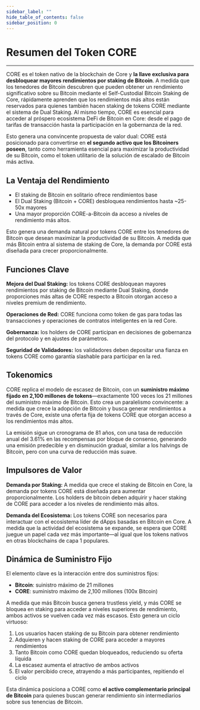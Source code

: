 ```yaml
---
sidebar_label: ""
hide_table_of_contents: false
sidebar_position: 0
---
```


# Resumen del Token CORE

---

CORE es el token nativo de la blockchain de Core y **la llave exclusiva para desbloquear mayores rendimientos por staking de Bitcoin**. A medida que los tenedores de Bitcoin descubren que pueden obtener un rendimiento significativo sobre su Bitcoin mediante el Self-Custodial Bitcoin Staking de Core, rápidamente aprenden que los rendimientos más altos están reservados para quienes también hacen staking de tokens CORE mediante el sistema de Dual Staking. Al mismo tiempo, CORE es esencial para acceder al próspero ecosistema DeFi de Bitcoin en Core: desde el pago de tarifas de transacción hasta la participación en la gobernanza de la red.

Esto genera una convincente propuesta de valor dual: CORE está posicionado para convertirse en **el segundo activo que los Bitcoiners poseen**, tanto como herramienta esencial para maximizar la productividad de su Bitcoin, como el token utilitario de la solución de escalado de Bitcoin más activa.

## La Ventaja del Rendimiento

- El staking de Bitcoin en solitario ofrece rendimientos base
- El Dual Staking (Bitcoin + CORE) desbloquea rendimientos hasta ~25-50x mayores
- Una mayor proporción CORE-a-Bitcoin da acceso a niveles de rendimiento más altos.

Esto genera una demanda natural por tokens CORE entre los tenedores de Bitcoin que desean maximizar la productividad de su Bitcoin. A medida que más Bitcoin entra al sistema de staking de Core, la demanda por CORE está diseñada para crecer proporcionalmente.

## Funciones Clave

**Mejora del Dual Staking:** los tokens CORE desbloquean mayores rendimientos por staking de Bitcoin mediante Dual Staking, donde proporciones más altas de CORE respecto a Bitcoin otorgan acceso a niveles premium de rendimiento.

**Operaciones de Red:** CORE funciona como token de gas para todas las transacciones y operaciones de contratos inteligentes en la red Core.

**Gobernanza:** los holders de CORE participan en decisiones de gobernanza del protocolo y en ajustes de parámetros.

**Seguridad de Validadores:** los validadores deben depositar una fianza en tokens CORE como garantía slashable para participar en la red.

## Tokenomics

CORE replica el modelo de escasez de Bitcoin, con un **suministro máximo fijado en 2,100 millones de tokens**—exactamente 100 veces los 21 millones del suministro máximo de Bitcoin. Esto crea un paralelismo convincente: a medida que crece la adopción de Bitcoin y busca generar rendimientos a través de Core, existe una oferta fija de tokens CORE que otorgan acceso a los rendimientos más altos.

La emisión sigue un cronograma de 81 años, con una tasa de reducción anual del 3.61% en las recompensas por bloque de consenso, generando una emisión predecible y en disminución gradual, similar a los halvings de Bitcoin, pero con una curva de reducción más suave.

## Impulsores de Valor

**Demanda por Staking:** A medida que crece el staking de Bitcoin en Core, la demanda por tokens CORE está diseñada para aumentar proporcionalmente. Los holders de bitcoin deben adquirir y hacer staking de CORE para acceder a los niveles de rendimiento más altos.

**Demanda del Ecosistema:** Los tokens CORE son necesarios para interactuar con el ecosistema líder de dApps basadas en Bitcoin en Core. A medida que la actividad del ecosistema se expande, se espera que CORE juegue un papel cada vez más importante—al igual que los tokens nativos en otras blockchains de capa 1 populares.

## Dinámica de Suministro Fijo

El elemento clave es la interacción entre dos suministros fijos:

- **Bitcoin**: suinistro máximo de 21 millones
- **CORE**: suministro máximo de 2,100 millones (100x Bitcoin)

A medida que más Bitcoin busca genera trustless yield, y más CORE se bloquea en staking para acceder a niveles superiores de rendimiento, ambos activos se vuelven cada vez más escasos. Esto genera un ciclo virtuoso:

1. Los usuarios hacen staking de su Bitcoin para obtener rendimiento
2. Adquieren y hacen staking de CORE para acceder a mayores rendimientos
3. Tanto Bitcoin como CORE quedan bloqueados, reduciendo su oferta líquida
4. La escasez aumenta el atractivo de ambos activos
5. El valor percibido crece, atrayendo a más participantes, repitiendo el ciclo

Esta dinámica posiciona a CORE como **el activo complementario principal de Bitcoin** para quienes buscan generar rendimiento sin intermediarios sobre sus tenencias de Bitcoin.
